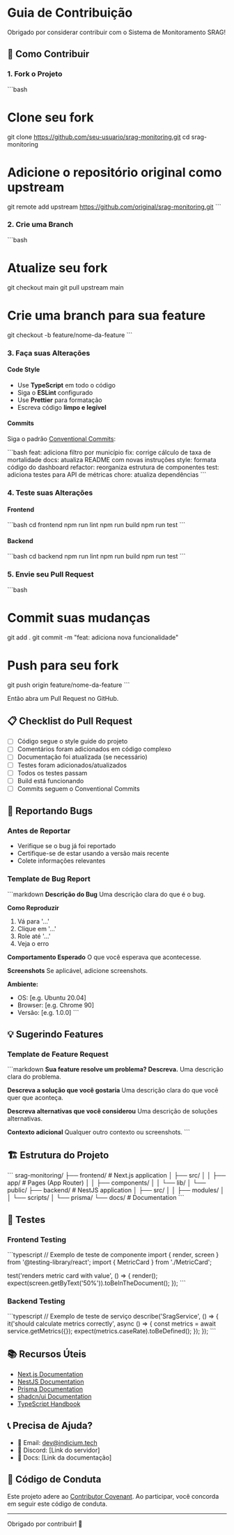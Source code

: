 # Guia de Contribuição

Obrigado por considerar contribuir com o Sistema de Monitoramento SRAG!

## 🚀 Como Contribuir

### 1. Fork o Projeto
\`\`\`bash
# Clone seu fork
git clone https://github.com/seu-usuario/srag-monitoring.git
cd srag-monitoring

# Adicione o repositório original como upstream
git remote add upstream https://github.com/original/srag-monitoring.git
\`\`\`

### 2. Crie uma Branch
\`\`\`bash
# Atualize seu fork
git checkout main
git pull upstream main

# Crie uma branch para sua feature
git checkout -b feature/nome-da-feature
\`\`\`

### 3. Faça suas Alterações

#### Code Style
- Use **TypeScript** em todo o código
- Siga o **ESLint** configurado
- Use **Prettier** para formatação
- Escreva código **limpo e legível**

#### Commits
Siga o padrão [Conventional Commits](https://www.conventionalcommits.org/):

\`\`\`bash
feat: adiciona filtro por município
fix: corrige cálculo de taxa de mortalidade
docs: atualiza README com novas instruções
style: formata código do dashboard
refactor: reorganiza estrutura de componentes
test: adiciona testes para API de métricas
chore: atualiza dependências
\`\`\`

### 4. Teste suas Alterações

#### Frontend
\`\`\`bash
cd frontend
npm run lint
npm run build
npm run test
\`\`\`

#### Backend
\`\`\`bash
cd backend
npm run lint
npm run build
npm run test
\`\`\`

### 5. Envie seu Pull Request

\`\`\`bash
# Commit suas mudanças
git add .
git commit -m "feat: adiciona nova funcionalidade"

# Push para seu fork
git push origin feature/nome-da-feature
\`\`\`

Então abra um Pull Request no GitHub.

## 📋 Checklist do Pull Request

- [ ] Código segue o style guide do projeto
- [ ] Comentários foram adicionados em código complexo
- [ ] Documentação foi atualizada (se necessário)
- [ ] Testes foram adicionados/atualizados
- [ ] Todos os testes passam
- [ ] Build está funcionando
- [ ] Commits seguem o Conventional Commits

## 🐛 Reportando Bugs

### Antes de Reportar
- Verifique se o bug já foi reportado
- Certifique-se de estar usando a versão mais recente
- Colete informações relevantes

### Template de Bug Report
\`\`\`markdown
**Descrição do Bug**
Uma descrição clara do que é o bug.

**Como Reproduzir**
1. Vá para '...'
2. Clique em '...'
3. Role até '...'
4. Veja o erro

**Comportamento Esperado**
O que você esperava que acontecesse.

**Screenshots**
Se aplicável, adicione screenshots.

**Ambiente:**
 - OS: [e.g. Ubuntu 20.04]
 - Browser: [e.g. Chrome 90]
 - Versão: [e.g. 1.0.0]
\`\`\`

## 💡 Sugerindo Features

### Template de Feature Request
\`\`\`markdown
**Sua feature resolve um problema? Descreva.**
Uma descrição clara do problema.

**Descreva a solução que você gostaria**
Uma descrição clara do que você quer que aconteça.

**Descreva alternativas que você considerou**
Uma descrição de soluções alternativas.

**Contexto adicional**
Qualquer outro contexto ou screenshots.
\`\`\`

## 🏗️ Estrutura do Projeto

\`\`\`
srag-monitoring/
├── frontend/          # Next.js application
│   ├── src/
│   │   ├── app/      # Pages (App Router)
│   │   ├── components/
│   │   └── lib/
│   └── public/
├── backend/          # NestJS application
│   ├── src/
│   │   ├── modules/
│   │   └── scripts/
│   └── prisma/
└── docs/            # Documentation
\`\`\`

## 🧪 Testes

### Frontend Testing
\`\`\`typescript
// Exemplo de teste de componente
import { render, screen } from '@testing-library/react';
import { MetricCard } from './MetricCard';

test('renders metric card with value', () => {
  render(<MetricCard title="Test" value={50} description="Test desc" />);
  expect(screen.getByText('50%')).toBeInTheDocument();
});
\`\`\`

### Backend Testing
\`\`\`typescript
// Exemplo de teste de serviço
describe('SragService', () => {
  it('should calculate metrics correctly', async () => {
    const metrics = await service.getMetrics({});
    expect(metrics.caseRate).toBeDefined();
  });
});
\`\`\`

## 📚 Recursos Úteis

- [Next.js Documentation](https://nextjs.org/docs)
- [NestJS Documentation](https://docs.nestjs.com)
- [Prisma Documentation](https://www.prisma.io/docs)
- [shadcn/ui Documentation](https://ui.shadcn.com)
- [TypeScript Handbook](https://www.typescriptlang.org/docs)

## 📞 Precisa de Ajuda?

- 📧 Email: dev@indicium.tech
- 💬 Discord: [Link do servidor]
- 📖 Docs: [Link da documentação]

## 📜 Código de Conduta

Este projeto adere ao [Contributor Covenant](https://www.contributor-covenant.org/). Ao participar, você concorda em seguir este código de conduta.

---

Obrigado por contribuir! 🎉
